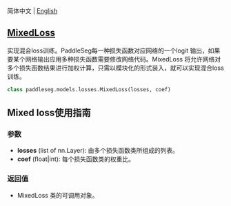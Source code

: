 简体中文 | [English](MixedLoss_en.md)
## [MixedLoss](../../../paddleseg/models/losses/mixed_loss.py)

实现混合loss训练。PaddleSeg每一种损失函数对应网络的一个logit 输出，如果要某个网络输出应用多种损失函数需要修改网络代码。MixedLoss 将允许网络对多个损失函数结果进行加权计算，只需以模块化的形式装入，就可以实现混合loss训练。

```python
class paddleseg.models.losses.MixedLoss(losses, coef)
```


## Mixed loss使用指南

### 参数
* **losses** (list of nn.Layer): 由多个损失函数类所组成的列表。
* **coef** (float|int): 每个损失函数类的权重比。

### 返回值
* MixedLoss 类的可调用对象。
